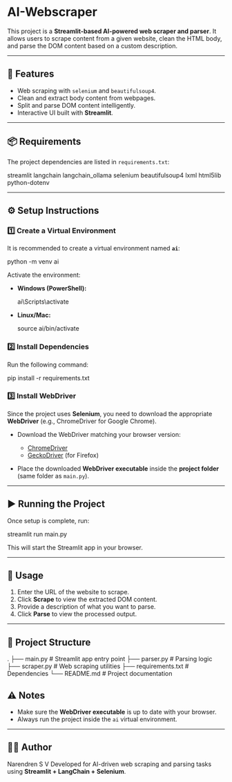 # AI-Webscraper

This project is a **Streamlit-based AI-powered web scraper and parser**.
It allows users to scrape content from a given website, clean the HTML body, and parse the DOM content based on a custom description.

---

## 🚀 Features

* Web scraping with `selenium` and `beautifulsoup4`.
* Clean and extract body content from webpages.
* Split and parse DOM content intelligently.
* Interactive UI built with **Streamlit**.

---

## 📦 Requirements

The project dependencies are listed in `requirements.txt`:

streamlit
langchain
langchain_ollama
selenium
beautifulsoup4
lxml
html5lib
python-dotenv

---

## ⚙️ Setup Instructions

### 1️⃣ Create a Virtual Environment

It is recommended to create a virtual environment named **`ai`**:

python -m venv ai

Activate the environment:

* **Windows (PowerShell):**

  ai\Scripts\activate
  
* **Linux/Mac:**
  
  source ai/bin/activate


### 2️⃣ Install Dependencies

Run the following command:

pip install -r requirements.txt

### 3️⃣ Install WebDriver

Since the project uses **Selenium**, you need to download the appropriate **WebDriver** (e.g., ChromeDriver for Google Chrome).

* Download the WebDriver matching your browser version:

  * [ChromeDriver](https://chromedriver.chromium.org/downloads)
  * [GeckoDriver](https://github.com/mozilla/geckodriver/releases) (for Firefox)

* Place the downloaded **WebDriver executable** inside the **project folder** (same folder as `main.py`).

---

## ▶️ Running the Project

Once setup is complete, run:

streamlit run main.py

This will start the Streamlit app in your browser.

---

## 📝 Usage

1. Enter the URL of the website to scrape.
2. Click **Scrape** to view the extracted DOM content.
3. Provide a description of what you want to parse.
4. Click **Parse** to view the processed output.

---

## 📂 Project Structure

.
├── main.py             # Streamlit app entry point
├── parser.py           # Parsing logic
├── scraper.py          # Web scraping utilities
├── requirements.txt    # Dependencies
└── README.md           # Project documentation

## ⚠️ Notes

* Make sure the **WebDriver executable** is up to date with your browser.
* Always run the project inside the `ai` virtual environment.

---

## 👨‍💻 Author
Narendren S V
Developed for AI-driven web scraping and parsing tasks using **Streamlit + LangChain + Selenium**.

